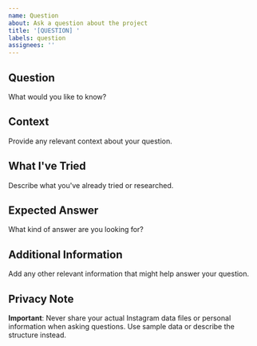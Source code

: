 ```yaml
---
name: Question
about: Ask a question about the project
title: '[QUESTION] '
labels: question
assignees: ''
---
```


## Question
What would you like to know?

## Context
Provide any relevant context about your question.

## What I've Tried
Describe what you've already tried or researched.

## Expected Answer
What kind of answer are you looking for?

## Additional Information
Add any other relevant information that might help answer your question.

## Privacy Note
**Important**: Never share your actual Instagram data files or personal information when asking questions. Use sample data or describe the structure instead.